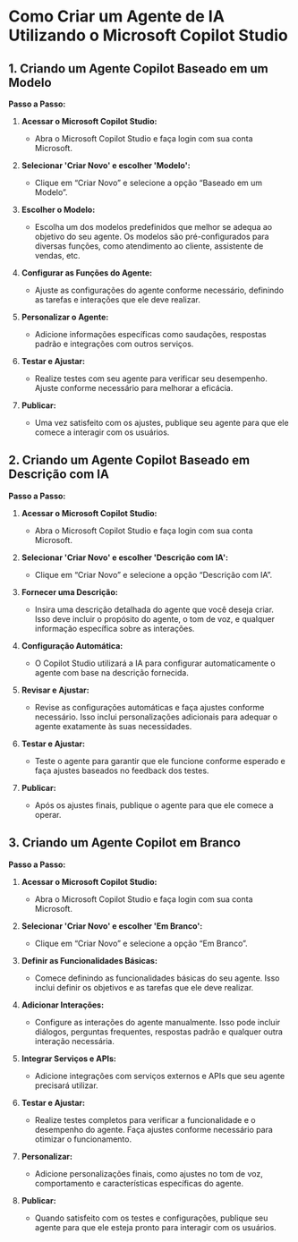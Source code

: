 # Como Criar um Agente de IA Utilizando o Microsoft Copilot Studio

## 1. Criando um Agente Copilot Baseado em um Modelo

**Passo a Passo:**
1. **Acessar o Microsoft Copilot Studio:**
   - Abra o Microsoft Copilot Studio e faça login com sua conta Microsoft.

2. **Selecionar 'Criar Novo' e escolher 'Modelo':**
   - Clique em “Criar Novo” e selecione a opção “Baseado em um Modelo”.

3. **Escolher o Modelo:**
   - Escolha um dos modelos predefinidos que melhor se adequa ao objetivo do seu agente. Os modelos são pré-configurados para diversas funções, como atendimento ao cliente, assistente de vendas, etc.

4. **Configurar as Funções do Agente:**
   - Ajuste as configurações do agente conforme necessário, definindo as tarefas e interações que ele deve realizar.

5. **Personalizar o Agente:**
   - Adicione informações específicas como saudações, respostas padrão e integrações com outros serviços.

6. **Testar e Ajustar:**
   - Realize testes com seu agente para verificar seu desempenho. Ajuste conforme necessário para melhorar a eficácia.

7. **Publicar:**
   - Uma vez satisfeito com os ajustes, publique seu agente para que ele comece a interagir com os usuários.

## 2. Criando um Agente Copilot Baseado em Descrição com IA

**Passo a Passo:**
1. **Acessar o Microsoft Copilot Studio:**
   - Abra o Microsoft Copilot Studio e faça login com sua conta Microsoft.

2. **Selecionar 'Criar Novo' e escolher 'Descrição com IA':**
   - Clique em “Criar Novo” e selecione a opção “Descrição com IA”.

3. **Fornecer uma Descrição:**
   - Insira uma descrição detalhada do agente que você deseja criar. Isso deve incluir o propósito do agente, o tom de voz, e qualquer informação específica sobre as interações.

4. **Configuração Automática:**
   - O Copilot Studio utilizará a IA para configurar automaticamente o agente com base na descrição fornecida.

5. **Revisar e Ajustar:**
   - Revise as configurações automáticas e faça ajustes conforme necessário. Isso inclui personalizações adicionais para adequar o agente exatamente às suas necessidades.

6. **Testar e Ajustar:**
   - Teste o agente para garantir que ele funcione conforme esperado e faça ajustes baseados no feedback dos testes.

7. **Publicar:**
   - Após os ajustes finais, publique o agente para que ele comece a operar.

## 3. Criando um Agente Copilot em Branco

**Passo a Passo:**
1. **Acessar o Microsoft Copilot Studio:**
   - Abra o Microsoft Copilot Studio e faça login com sua conta Microsoft.

2. **Selecionar 'Criar Novo' e escolher 'Em Branco':**
   - Clique em “Criar Novo” e selecione a opção “Em Branco”.

3. **Definir as Funcionalidades Básicas:**
   - Comece definindo as funcionalidades básicas do seu agente. Isso inclui definir os objetivos e as tarefas que ele deve realizar.

4. **Adicionar Interações:**
   - Configure as interações do agente manualmente. Isso pode incluir diálogos, perguntas frequentes, respostas padrão e qualquer outra interação necessária.

5. **Integrar Serviços e APIs:**
   - Adicione integrações com serviços externos e APIs que seu agente precisará utilizar.

6. **Testar e Ajustar:**
   - Realize testes completos para verificar a funcionalidade e o desempenho do agente. Faça ajustes conforme necessário para otimizar o funcionamento.

7. **Personalizar:**
   - Adicione personalizações finais, como ajustes no tom de voz, comportamento e características específicas do agente.

8. **Publicar:**
   - Quando satisfeito com os testes e configurações, publique seu agente para que ele esteja pronto para interagir com os usuários.
